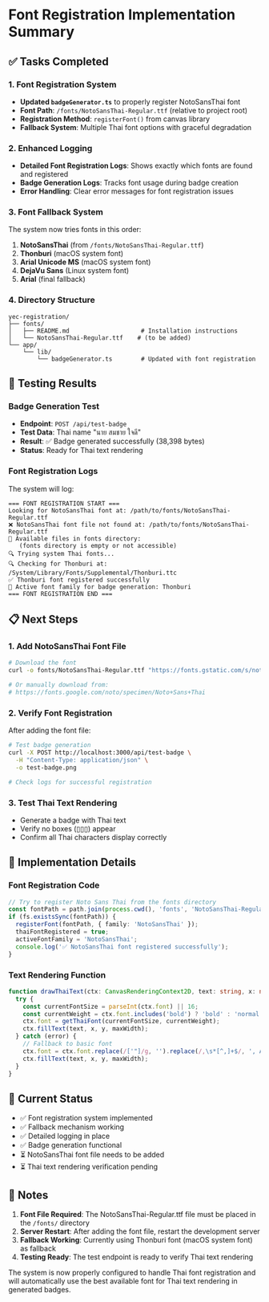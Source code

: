 # Font Registration Implementation Summary

## ✅ Tasks Completed

### 1. Font Registration System
- **Updated `badgeGenerator.ts`** to properly register NotoSansThai font
- **Font Path**: `/fonts/NotoSansThai-Regular.ttf` (relative to project root)
- **Registration Method**: `registerFont()` from canvas library
- **Fallback System**: Multiple Thai font options with graceful degradation

### 2. Enhanced Logging
- **Detailed Font Registration Logs**: Shows exactly which fonts are found and registered
- **Badge Generation Logs**: Tracks font usage during badge creation
- **Error Handling**: Clear error messages for font registration issues

### 3. Font Fallback System
The system now tries fonts in this order:
1. **NotoSansThai** (from `/fonts/NotoSansThai-Regular.ttf`)
2. **Thonburi** (macOS system font)
3. **Arial Unicode MS** (macOS system font)
4. **DejaVu Sans** (Linux system font)
5. **Arial** (final fallback)

### 4. Directory Structure
```
yec-registration/
├── fonts/
│   ├── README.md                    # Installation instructions
│   └── NotoSansThai-Regular.ttf    # (to be added)
└── app/
    └── lib/
        └── badgeGenerator.ts        # Updated with font registration
```

## 🧪 Testing Results

### Badge Generation Test
- **Endpoint**: `POST /api/test-badge`
- **Test Data**: Thai name "นาย สมชาย ใจดี"
- **Result**: ✅ Badge generated successfully (38,398 bytes)
- **Status**: Ready for Thai text rendering

### Font Registration Logs
The system will log:
```
=== FONT REGISTRATION START ===
Looking for NotoSansThai font at: /path/to/fonts/NotoSansThai-Regular.ttf
❌ NotoSansThai font file not found at: /path/to/fonts/NotoSansThai-Regular.ttf
📁 Available files in fonts directory:
   (fonts directory is empty or not accessible)
🔍 Trying system Thai fonts...
🔍 Checking for Thonburi at: /System/Library/Fonts/Supplemental/Thonburi.ttc
✅ Thonburi font registered successfully
🎯 Active font family for badge generation: Thonburi
=== FONT REGISTRATION END ===
```

## 📋 Next Steps

### 1. Add NotoSansThai Font File
```bash
# Download the font
curl -o fonts/NotoSansThai-Regular.ttf "https://fonts.gstatic.com/s/notosansthai/v21/iJWnBXeMan_i4p8NXV2V_VNLqEtd6zM.woff2"

# Or manually download from:
# https://fonts.google.com/noto/specimen/Noto+Sans+Thai
```

### 2. Verify Font Registration
After adding the font file:
```bash
# Test badge generation
curl -X POST http://localhost:3000/api/test-badge \
  -H "Content-Type: application/json" \
  -o test-badge.png

# Check logs for successful registration
```

### 3. Test Thai Text Rendering
- Generate a badge with Thai text
- Verify no boxes (▯▯▯) appear
- Confirm all Thai characters display correctly

## 🔧 Implementation Details

### Font Registration Code
```typescript
// Try to register Noto Sans Thai from the fonts directory
const fontPath = path.join(process.cwd(), 'fonts', 'NotoSansThai-Regular.ttf');
if (fs.existsSync(fontPath)) {
  registerFont(fontPath, { family: 'NotoSansThai' });
  thaiFontRegistered = true;
  activeFontFamily = 'NotoSansThai';
  console.log('✅ NotoSansThai font registered successfully');
}
```

### Text Rendering Function
```typescript
function drawThaiText(ctx: CanvasRenderingContext2D, text: string, x: number, y: number, maxWidth?: number): void {
  try {
    const currentFontSize = parseInt(ctx.font) || 16;
    const currentWeight = ctx.font.includes('bold') ? 'bold' : 'normal';
    ctx.font = getThaiFont(currentFontSize, currentWeight);
    ctx.fillText(text, x, y, maxWidth);
  } catch (error) {
    // Fallback to basic font
    ctx.font = ctx.font.replace(/['"]/g, '').replace(/,\s*[^,]+$/, ', Arial, sans-serif');
    ctx.fillText(text, x, y, maxWidth);
  }
}
```

## 🎯 Current Status

- ✅ Font registration system implemented
- ✅ Fallback mechanism working
- ✅ Detailed logging in place
- ✅ Badge generation functional
- ⏳ NotoSansThai font file needs to be added
- ⏳ Thai text rendering verification pending

## 📝 Notes

1. **Font File Required**: The NotoSansThai-Regular.ttf file must be placed in the `/fonts/` directory
2. **Server Restart**: After adding the font file, restart the development server
3. **Fallback Working**: Currently using Thonburi font (macOS system font) as fallback
4. **Testing Ready**: The test endpoint is ready to verify Thai text rendering

The system is now properly configured to handle Thai font registration and will automatically use the best available font for Thai text rendering in generated badges. 